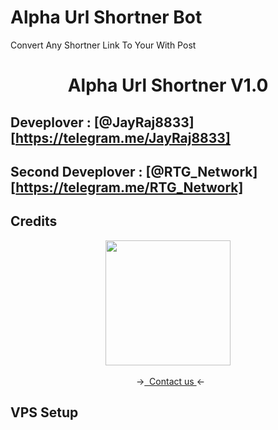 # Alpha Url Shortner Bot
Convert Any Shortner Link To Your With Post



</p>
<h1 align="center">
  <b>Alpha Url Shortner V1.0</b>
</h1>

## Deveplover : [@JayRaj8833][https://telegram.me/JayRaj8833]
## Second Deveplover : [@RTG_Network][https://telegram.me/RTG_Network]

## Credits 
<p></p><div class="separator" style="clear: both; text-align: center;"><a href="https://telegram.me/JayRaj8833" imageanchor="1" style="margin-left: 1em; margin-right: 1em;" target="_blank"><img border="0" data-original-height="1080" data-original-width="1080" height="200" src="https://blogger.googleusercontent.com/img/b/R29vZ2xl/AVvXsEhcm8Z-61vqgG7JZsVULIa_zD6SUPYt-ymZg43ixCrIMHiTbD3GRGbT_hn1KG23vkO5NSxHD06rF9CoOrH8yLDUiC48IfHW5f1LfWQP3iQGlwXFvhaPk1p5ZG06j1BNnmMhpGTCQDzDThDsH_-jyV0sbOVpdoL6JpcoPmWbzcXcfWZte_vTxJzQEllD/w200-h200/Picsart_23-04-20_12-34-33-213.jpg" width="200" /></a></div><br /><div style="text-align: center;">&nbsp; -&gt;<a href="https://telegram.me/JayRaj8833" target="_blank">&nbsp; Contact us </a>&lt;-</div><p></p>

## VPS Setup 